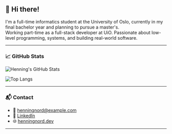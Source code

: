 ## 👋 Hi there!

I'm a full-time informatics student at the University of Oslo, currently in my final bachelor year and planning to pursue a master's.  
Working part-time as a full-stack developer at UiO. Passionate about low-level programming, systems, and building real-world software.

---

### 📈 GitHub Stats

![Henning's GitHub Stats](https://github-readme-stats.vercel.app/api?username=henningnord&show_icons=true&theme=default&hide=prs)

![Top Langs](https://github-readme-stats.vercel.app/api/top-langs/?username=henningnord&layout=compact&theme=default)

---

### 📬 Contact

- 📧 [henningnord@example.com](mailto:henningnord@example.com)  
- 💼 [LinkedIn](https://www.linkedin.com/in/henningnord)  
- 🌐 [henningnord.dev](https://henningnord.dev) <!-- (optional personal website) -->

---
<!--
**henningnord/henningnord** is a ✨ _special_ ✨ repository because its `README.md` (this file) appears on your GitHub profile.

Here are some ideas to get you started:

- 🔭 I’m currently working on ...
- 🌱 I’m currently learning ...
- 👯 I’m looking to collaborate on ...
- 🤔 I’m looking for help with ...
- 💬 Ask me about ...
- 📫 How to reach me: ...
- 😄 Pronouns: ...
- ⚡ Fun fact: ...
-->
